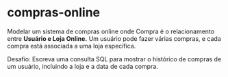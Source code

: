 # compras-online
Modelar um sistema de compras online onde Compra é o relacionamento entre <strong>Usuário e Loja Online.</strong> Um usuário pode fazer várias compras, e cada compra está associada a uma loja específica.

Desafio: Escreva uma consulta SQL para mostrar o histórico de compras de um usuário, incluindo a loja e a data de cada compra.
